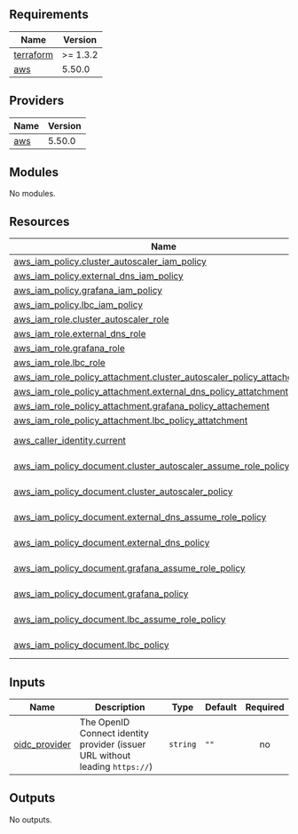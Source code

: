 <!-- BEGINNING OF PRE-COMMIT-TERRAFORM DOCS HOOK -->
## Requirements

| Name | Version |
|------|---------|
| <a name="requirement_terraform"></a> [terraform](#requirement\_terraform) | >= 1.3.2 |
| <a name="requirement_aws"></a> [aws](#requirement\_aws) | 5.50.0 |

## Providers

| Name | Version |
|------|---------|
| <a name="provider_aws"></a> [aws](#provider\_aws) | 5.50.0 |

## Modules

No modules.

## Resources

| Name | Type |
|------|------|
| [aws_iam_policy.cluster_autoscaler_iam_policy](https://registry.terraform.io/providers/hashicorp/aws/5.50.0/docs/resources/iam_policy) | resource |
| [aws_iam_policy.external_dns_iam_policy](https://registry.terraform.io/providers/hashicorp/aws/5.50.0/docs/resources/iam_policy) | resource |
| [aws_iam_policy.grafana_iam_policy](https://registry.terraform.io/providers/hashicorp/aws/5.50.0/docs/resources/iam_policy) | resource |
| [aws_iam_policy.lbc_iam_policy](https://registry.terraform.io/providers/hashicorp/aws/5.50.0/docs/resources/iam_policy) | resource |
| [aws_iam_role.cluster_autoscaler_role](https://registry.terraform.io/providers/hashicorp/aws/5.50.0/docs/resources/iam_role) | resource |
| [aws_iam_role.external_dns_role](https://registry.terraform.io/providers/hashicorp/aws/5.50.0/docs/resources/iam_role) | resource |
| [aws_iam_role.grafana_role](https://registry.terraform.io/providers/hashicorp/aws/5.50.0/docs/resources/iam_role) | resource |
| [aws_iam_role.lbc_role](https://registry.terraform.io/providers/hashicorp/aws/5.50.0/docs/resources/iam_role) | resource |
| [aws_iam_role_policy_attachment.cluster_autoscaler_policy_attachement](https://registry.terraform.io/providers/hashicorp/aws/5.50.0/docs/resources/iam_role_policy_attachment) | resource |
| [aws_iam_role_policy_attachment.external_dns_policy_attatchment](https://registry.terraform.io/providers/hashicorp/aws/5.50.0/docs/resources/iam_role_policy_attachment) | resource |
| [aws_iam_role_policy_attachment.grafana_policy_attachement](https://registry.terraform.io/providers/hashicorp/aws/5.50.0/docs/resources/iam_role_policy_attachment) | resource |
| [aws_iam_role_policy_attachment.lbc_policy_attatchment](https://registry.terraform.io/providers/hashicorp/aws/5.50.0/docs/resources/iam_role_policy_attachment) | resource |
| [aws_caller_identity.current](https://registry.terraform.io/providers/hashicorp/aws/5.50.0/docs/data-sources/caller_identity) | data source |
| [aws_iam_policy_document.cluster_autoscaler_assume_role_policy](https://registry.terraform.io/providers/hashicorp/aws/5.50.0/docs/data-sources/iam_policy_document) | data source |
| [aws_iam_policy_document.cluster_autoscaler_policy](https://registry.terraform.io/providers/hashicorp/aws/5.50.0/docs/data-sources/iam_policy_document) | data source |
| [aws_iam_policy_document.external_dns_assume_role_policy](https://registry.terraform.io/providers/hashicorp/aws/5.50.0/docs/data-sources/iam_policy_document) | data source |
| [aws_iam_policy_document.external_dns_policy](https://registry.terraform.io/providers/hashicorp/aws/5.50.0/docs/data-sources/iam_policy_document) | data source |
| [aws_iam_policy_document.grafana_assume_role_policy](https://registry.terraform.io/providers/hashicorp/aws/5.50.0/docs/data-sources/iam_policy_document) | data source |
| [aws_iam_policy_document.grafana_policy](https://registry.terraform.io/providers/hashicorp/aws/5.50.0/docs/data-sources/iam_policy_document) | data source |
| [aws_iam_policy_document.lbc_assume_role_policy](https://registry.terraform.io/providers/hashicorp/aws/5.50.0/docs/data-sources/iam_policy_document) | data source |
| [aws_iam_policy_document.lbc_policy](https://registry.terraform.io/providers/hashicorp/aws/5.50.0/docs/data-sources/iam_policy_document) | data source |

## Inputs

| Name | Description | Type | Default | Required |
|------|-------------|------|---------|:--------:|
| <a name="input_oidc_provider"></a> [oidc\_provider](#input\_oidc\_provider) | The OpenID Connect identity provider (issuer URL without leading `https://`) | `string` | `""` | no |

## Outputs

No outputs.
<!-- END OF PRE-COMMIT-TERRAFORM DOCS HOOK -->
